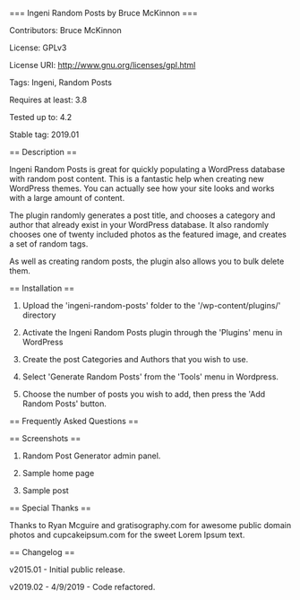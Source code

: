 === Ingeni Random Posts by Bruce McKinnon ===

Contributors: Bruce McKinnon

License: GPLv3

License URI: http://www.gnu.org/licenses/gpl.html

Tags: Ingeni, Random Posts

Requires at least: 3.8

Tested up to: 4.2

Stable tag: 2019.01



== Description ==


Ingeni Random Posts is great for quickly populating a WordPress database with random post content. This is a fantastic help when creating new WordPress themes. You can actually see how your site looks and works with a large amount of content.


The plugin randomly generates a post title, and chooses a category and author that already exist in your WordPress database. It also randomly chooses one of twenty included photos as the featured image, and creates a set of random tags.


As well as creating random posts, the plugin also allows you to bulk delete them.


== Installation ==


1. Upload the 'ingeni-random-posts' folder to the '/wp-content/plugins/' directory

2. Activate the Ingeni Random Posts plugin through the 'Plugins' menu in WordPress

3. Create the post Categories and Authors that you wish to use.

4. Select 'Generate Random Posts' from the 'Tools' menu in Wordpress.

5. Choose the number of posts you wish to add, then press the 'Add Random Posts' button.


== Frequently Asked Questions ==



== Screenshots ==


1. Random Post Generator admin panel.

2. Sample home page

3. Sample post



== Special Thanks ==


Thanks to Ryan Mcguire and gratisography.com for awesome public domain photos and cupcakeipsum.com for the sweet Lorem Ipsum text.



== Changelog ==


v2015.01 - Initial public release.

v2019.02 - 4/9/2019 - Code refactored.
